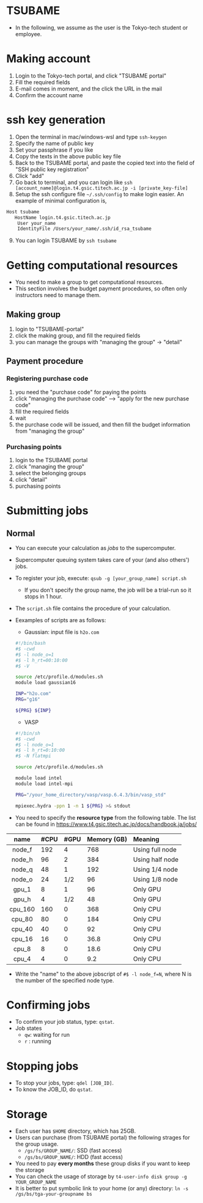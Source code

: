 # TSUBAME
* In the following, we assume as the user is the Tokyo-tech student or employee.

# Making account
1. Login to the Tokyo-tech portal, and click "TSUBAME portal"
2. Fill the required fields
3. E-mail comes in moment, and the click the URL in the mail
4. Confirm the account name

# ssh key generation
1. Open the terminal in mac/windows-wsl and type `ssh-keygen`
2. Specify the name of public key
3. Set your passphrase if you like
4. Copy the texts in the above public key file
5. Back to the TSUBAME portal, and paste the copied text into the field of "SSH public key registration"
6. Click "add"
7. Go back to terminal, and you can login like `ssh [account_name]@login.t4.gsic.titech.ac.jp -i [private_key-file]`
8. Setup the ssh configure file `~/.ssh/config` to make login easier. An example of minimal configuration is,
  ```bash
  Host tsubame
     HostName login.t4.gsic.titech.ac.jp
      User your_name
      IdentityFile /Users/your_name/.ssh/id_rsa_tsubame
  ```
9. You can login TSUBAME by `ssh tsubame`

# Getting computational resources
* You need to make a group to get computational resources.
* This section involves the budget payment procedures, so often only instructors need to manage them.

## Making group
1. login to "TSUBAME-portal"
2. click the making group, and fill the required fields
3. you can manage the groups with "managing the group" -> "detail"

## Payment procedure
### Registering purchase code
1. you need the "purchase code" for paying the points
2. click "managing the purchase code" --> "apply for the new purchase code"
3. fill the required fields
4. wait
5. the purchase code will be issued, and then fill the budget information from "managing the group"

### Purchasing points
1. login to the TSUBAME portal
2. click "managing the group"
3. select the belonging groups
4. click "detail"
5. purchasing points

# Submitting jobs
## Normal
* You can execute your calculation as *jobs* to the supercomputer.
* Supercomputer queuing system takes care of your (and also others') jobs.
* To register your job, execute: `qsub -g [your_group_name] script.sh`
    + If you don't specify the group name, the job will be a trial-run so it stops in 1 hour.
* The `script.sh` file contains the procedure of your calculation.
* Eexamples of scripts are as follows:
  + Gaussian: input file is `h2o.com`
  ```bash
  #!/bin/bash
  #$ -cwd
  #$ -l node_o=1
  #$ -l h_rt=00:10:00
  #$ -V

  source /etc/profile.d/modules.sh
  module load gaussian16

  INP="h2o.com"
  PRG="g16"

  ${PRG} ${INP}
  ```
  + VASP
  ```bash
  #!/bin/sh
  #$ -cwd
  #$ -l node_o=1
  #$ -l h_rt=0:10:00
  #$ -N flatmpi

  source /etc/profile.d/modules.sh

  module load intel
  module load intel-mpi

  PRG="/your_home_directory/vasp/vasp.6.4.3/bin/vasp_std"

  mpiexec.hydra -ppn 1 -n 1 ${PRG} >& stdout
  ```

* You need to specify the **resource type** from the following table. The list can be found in https://www.t4.gsic.titech.ac.jp/docs/handbook.ja/jobs/

|  name   | #CPU | #GPU | Memory (GB) | Meaning         |
| :-----: | :--- | :--- | :---------- | :-------------- |
| node_f  | 192  | 4    | 768         | Using full node |
| node_h  | 96   | 2    | 384         | Using half node |
| node_q  | 48   | 1    | 192         | Using 1/4 node  |
| node_o  | 24   | 1/2  | 96          | Using 1/8 node  |
|  gpu_1  | 8    | 1    | 96          | Only GPU        |
|  gpu_h  | 4    | 1/2  | 48          | Only GPU        |
| cpu_160 | 160  | 0    | 368         | Only CPU        |
| cpu_80  | 80   | 0    | 184         | Only CPU        |
| cpu_40  | 40   | 0    | 92          | Only CPU        |
| cpu_16  | 16   | 0    | 36.8        | Only CPU        |
|  cpu_8  | 8    | 0    | 18.6        | Only CPU        |
|  cpu_4  | 4    | 0    | 9.2         | Only CPU        |

* Write the "name" to the above jobscript of `#$ -l node_f=N`, where N is the number of the specified node type.

# Confirming jobs
* To confirm your job status, type: `qstat`.
* Job states
  + `qw`: waiting for run
  + `r` : running
    
# Stopping jobs
* To stop your jobs, type: `qdel [JOB_ID]`.
* To know the JOB_ID, do `qstat`.

# Storage
* Each user has `$HOME` directory, which has 25GB.
* Users can purchase (from TSUBAME portal) the following strages for the group usage.
    + `/gs/fs/GROUP_NAME/`: SSD (fast access)
    + `/gs/bs/GROUP_NAME/`: HDD (fast access)
* You need to pay **every months** these group disks if you want to keep the storage
* You can check the usage of storage by `t4-user-info disk group -g YOUR_GROUP_NAME`
* It is better to put symbolic link to your home (or any) directory: `ln -s /gs/bs/tga-your-groupname bs`
